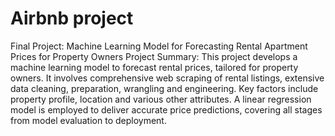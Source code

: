 # Airbnb project

Final Project: Machine Learning Model for Forecasting Rental Apartment Prices for Property Owners
Project Summary:
This project develops a machine learning model to forecast rental prices, tailored for property owners. It involves comprehensive web scraping of rental listings, extensive data cleaning, preparation, wrangling and engineering. Key factors include property profile, location and various other attributes. A linear regression model is employed to deliver accurate price predictions, covering all stages from model evaluation to deployment.